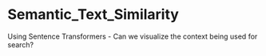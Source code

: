 # Semantic_Text_Similarity
Using Sentence Transformers - Can we visualize the context being used for search? 
